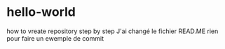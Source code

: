 # hello-world
how to vreate repository step by step
J'ai changé le fichier READ.ME rien pour faire un ewemple de commit 
